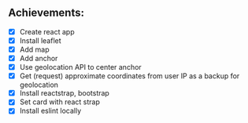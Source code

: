 ## Achievements:

* [x] Create react app
* [x] Install leaflet
* [x] Add map
* [x] Add anchor
* [x] Use geolocation API to center anchor
* [x] Get (request) approximate coordinates from user IP as a backup for geolocation
* [x] Install reactstrap, bootstrap
* [x] Set card with react strap
* [x] Install eslint locally
